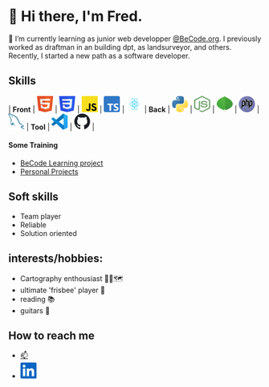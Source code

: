# 👋 Hi there, I'm Fred.   
          
🌱 I’m currently learning as junior web developper [@BeCode.org](https://becode.org/).
I previously worked as draftman in an building dpt, as landsurveyor, and others.
Recently, I started a new path as a software developer.

## Skills 
 
| **Front** | <img height="32" width="32" src="./img/HTML5_logo.svg"/> | <img height="32" width="32" src="./img/CSS3_logo.svg"/> | <img height="32" width="32" src="./img/JavaScript_logo.svg" /> | <img height="32" width="32" src="./img/Typescript_logo_2020.svg"/> | <img height="32" width="32" src="./img/React-icon.svg" />      |
**Back**  | <img height="32" width="32" src="./img/Python_logo.svg" /> | <img height="32" width="32" src="./img/Node.js min_logo.svg" /> | <img height="32" width="32" src="./img/MongoDB-min Logo.svg" /> | <img height="32" width="32" src="./img/PHP-logo.svg"/> | <img height="32" width="32" src="./img/MySQL min.svg" /> |
**Tool**  | <img height="32" width="32" src="./img/VSC icon.svg" /> | <img height="32" width="32" src="./img/Git icon.svg" /> |


#### Some Training

-   [BeCode Learning project](becode-learning.md)
-   [Personal Projects](personal-projects.md)


## Soft skills 

-   Team player
-   Reliable
-   Solution oriented
  

## interests/hobbies:   

-   Cartography enthousiast 🧭📐🗺
-   ultimate 'frisbee' player 🥏   
-   reading :books:   
-   guitars :guitar:
    
 
## How to reach me 

-   [:mailbox:](mailto:fredgaloppin@gmail.com)
-   [<img height="32" width="32" src="./img/LinkedIn min_Logo.svg" />](https://www.linkedin.com/in/fr%C3%A9d%C3%A9ricgaloppin/) 


